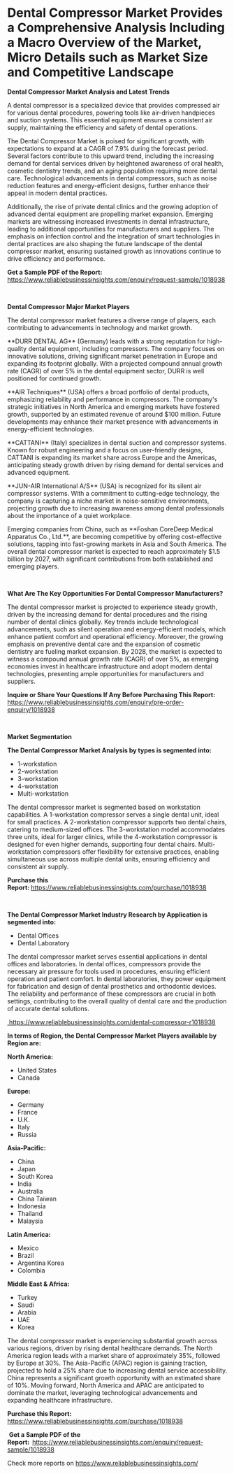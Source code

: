 <p><h1>Dental Compressor Market Provides a Comprehensive Analysis Including a Macro Overview of the Market, Micro Details such as Market Size and Competitive Landscape</h1></p><p><strong>Dental Compressor Market Analysis and Latest Trends</strong></p>
<p><p>A dental compressor is a specialized device that provides compressed air for various dental procedures, powering tools like air-driven handpieces and suction systems. This essential equipment ensures a consistent air supply, maintaining the efficiency and safety of dental operations.</p><p>The Dental Compressor Market is poised for significant growth, with expectations to expand at a CAGR of 7.9% during the forecast period. Several factors contribute to this upward trend, including the increasing demand for dental services driven by heightened awareness of oral health, cosmetic dentistry trends, and an aging population requiring more dental care. Technological advancements in dental compressors, such as noise reduction features and energy-efficient designs, further enhance their appeal in modern dental practices.</p><p>Additionally, the rise of private dental clinics and the growing adoption of advanced dental equipment are propelling market expansion. Emerging markets are witnessing increased investments in dental infrastructure, leading to additional opportunities for manufacturers and suppliers. The emphasis on infection control and the integration of smart technologies in dental practices are also shaping the future landscape of the dental compressor market, ensuring sustained growth as innovations continue to drive efficiency and performance.</p></p>
<p><strong>Get a Sample PDF of the Report:&nbsp;</strong> <a href="https://www.reliablebusinessinsights.com/enquiry/request-sample/1018938?utm_campaign=2757&utm_medium=2&utm_source=Github&utm_content=ia&utm_term=21032025&utm_id=dental-compressor">https://www.reliablebusinessinsights.com/enquiry/request-sample/1018938</a></p>
<p>&nbsp;</p>
<p><strong>Dental Compressor Major Market Players</strong></p>
<p><p>The dental compressor market features a diverse range of players, each contributing to advancements in technology and market growth. </p><p>**DURR DENTAL AG** (Germany) leads with a strong reputation for high-quality dental equipment, including compressors. The company focuses on innovative solutions, driving significant market penetration in Europe and expanding its footprint globally. With a projected compound annual growth rate (CAGR) of over 5% in the dental equipment sector, DURR is well positioned for continued growth.</p><p>**AIR Techniques** (USA) offers a broad portfolio of dental products, emphasizing reliability and performance in compressors. The company's strategic initiatives in North America and emerging markets have fostered growth, supported by an estimated revenue of around $100 million. Future developments may enhance their market presence with advancements in energy-efficient technologies.</p><p>**CATTANI** (Italy) specializes in dental suction and compressor systems. Known for robust engineering and a focus on user-friendly designs, CATTANI is expanding its market share across Europe and the Americas, anticipating steady growth driven by rising demand for dental services and advanced equipment.</p><p>**JUN-AIR International A/S** (USA) is recognized for its silent air compressor systems. With a commitment to cutting-edge technology, the company is capturing a niche market in noise-sensitive environments, projecting growth due to increasing awareness among dental professionals about the importance of a quiet workplace.</p><p>Emerging companies from China, such as **Foshan CoreDeep Medical Apparatus Co., Ltd.**, are becoming competitive by offering cost-effective solutions, tapping into fast-growing markets in Asia and South America. The overall dental compressor market is expected to reach approximately $1.5 billion by 2027, with significant contributions from both established and emerging players.</p></p>
<p>&nbsp;</p>
<p><strong>What Are The Key Opportunities For Dental Compressor Manufacturers?</strong></p>
<p><p>The dental compressor market is projected to experience steady growth, driven by the increasing demand for dental procedures and the rising number of dental clinics globally. Key trends include technological advancements, such as silent operation and energy-efficient models, which enhance patient comfort and operational efficiency. Moreover, the growing emphasis on preventive dental care and the expansion of cosmetic dentistry are fueling market expansion. By 2028, the market is expected to witness a compound annual growth rate (CAGR) of over 5%, as emerging economies invest in healthcare infrastructure and adopt modern dental technologies, presenting ample opportunities for manufacturers and suppliers.</p></p>
<p><strong>Inquire or Share Your Questions If Any Before Purchasing This Report:</strong> <a href="https://www.reliablebusinessinsights.com/enquiry/pre-order-enquiry/1018938?utm_campaign=2757&utm_medium=2&utm_source=Github&utm_content=ia&utm_term=21032025&utm_id=dental-compressor">https://www.reliablebusinessinsights.com/enquiry/pre-order-enquiry/1018938</a></p>
<p>&nbsp;</p>
<p><strong>Market Segmentation</strong></p>
<p><strong>The Dental Compressor Market Analysis by types is segmented into:</strong></p>
<p><ul><li>1-workstation</li><li>2-workstation</li><li>3-workstation</li><li>4-workstation</li><li>Multi-workstation</li></ul></p>
<p><p>The dental compressor market is segmented based on workstation capabilities. A 1-workstation compressor serves a single dental unit, ideal for small practices. A 2-workstation compressor supports two dental chairs, catering to medium-sized offices. The 3-workstation model accommodates three units, ideal for larger clinics, while the 4-workstation compressor is designed for even higher demands, supporting four dental chairs. Multi-workstation compressors offer flexibility for extensive practices, enabling simultaneous use across multiple dental units, ensuring efficiency and consistent air supply.</p></p>
<p><strong>Purchase this Report:&nbsp;</strong><a href="https://www.reliablebusinessinsights.com/purchase/1018938?utm_campaign=2757&utm_medium=2&utm_source=Github&utm_content=ia&utm_term=21032025&utm_id=dental-compressor">https://www.reliablebusinessinsights.com/purchase/1018938</a></p>
<p>&nbsp;</p>
<p><strong>The Dental Compressor Market Industry Research by Application is segmented into:</strong></p>
<p><ul><li>Dental Offices</li><li>Dental Laboratory</li></ul></p>
<p><p>The dental compressor market serves essential applications in dental offices and laboratories. In dental offices, compressors provide the necessary air pressure for tools used in procedures, ensuring efficient operation and patient comfort. In dental laboratories, they power equipment for fabrication and design of dental prosthetics and orthodontic devices. The reliability and performance of these compressors are crucial in both settings, contributing to the overall quality of dental care and the production of accurate dental solutions.</p></p>
<p><a href="https://www.reliablebusinessinsights.com/dental-compressor-r1018938?utm_campaign=2757&utm_medium=2&utm_source=Github&utm_content=ia&utm_term=21032025&utm_id=dental-compressor">&nbsp;https://www.reliablebusinessinsights.com/dental-compressor-r1018938</a></p>
<p><strong>In terms of Region, the Dental Compressor Market Players available by Region are:</strong></p>
<p>
    <p> <strong> North America: </strong>
        <ul>
            <li>United States</li>
            <li>Canada</li>
        </ul>
        </p> 
    <p> <strong> Europe: </strong>
        <ul>
            <li>Germany</li>
            <li>France</li>
            <li>U.K.</li>
            <li>Italy</li>
            <li>Russia</li>
        </ul>
        </p> 
    <p> <strong> Asia-Pacific: </strong>
        <ul>
            <li>China</li>
            <li>Japan</li>
            <li>South Korea</li>
            <li>India</li>
            <li>Australia</li>
            <li>China Taiwan</li>
            <li>Indonesia</li>
            <li>Thailand</li>
            <li>Malaysia</li>
        </ul>
        </p> 
    <p> <strong> Latin America: </strong>
        <ul>
            <li>Mexico</li>
            <li>Brazil</li>
            <li>Argentina Korea</li>
            <li>Colombia</li>
        </ul>
        </p> 
    <p> <strong> Middle East & Africa: </strong>
        <ul>
            <li>Turkey</li>
            <li>Saudi</li>
            <li>Arabia</li>
            <li>UAE</li>
            <li>Korea</li>
        </ul>
    </p>
    </p>
<p><p>The dental compressor market is experiencing substantial growth across various regions, driven by rising dental healthcare demands. The North America region leads with a market share of approximately 35%, followed by Europe at 30%. The Asia-Pacific (APAC) region is gaining traction, projected to hold a 25% share due to increasing dental service accessibility. China represents a significant growth opportunity with an estimated share of 10%. Moving forward, North America and APAC are anticipated to dominate the market, leveraging technological advancements and expanding healthcare infrastructure.</p></p>
<p><strong>Purchase this Report: </strong><a href="https://www.reliablebusinessinsights.com/purchase/1018938?utm_campaign=2757&utm_medium=2&utm_source=Github&utm_content=ia&utm_term=21032025&utm_id=dental-compressor">https://www.reliablebusinessinsights.com/purchase/1018938</a></p>
<p>&nbsp;<strong>Get a Sample PDF of the Report:&nbsp;&nbsp;</strong><a href="https://www.reliablebusinessinsights.com/enquiry/request-sample/1018938?utm_campaign=2757&utm_medium=2&utm_source=Github&utm_content=ia&utm_term=21032025&utm_id=dental-compressor">https://www.reliablebusinessinsights.com/enquiry/request-sample/1018938</a></p>
<p><strong></strong></p>
<p>Check more reports on <a href="https://www.reliablebusinessinsights.com/?utm_campaign=2757&utm_medium=2&utm_source=Github&utm_content=ia&utm_term=21032025&utm_id=dental-compressor">https://www.reliablebusinessinsights.com/</a></p>